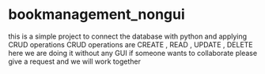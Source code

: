# bookmanagement_nongui
this is a simple project to connect the database with python and applying CRUD operations 
CRUD operations are CREATE , READ , UPDATE , DELETE
here we are doing it without any GUI
if someone wants to collaborate please give a request and we will work together 
